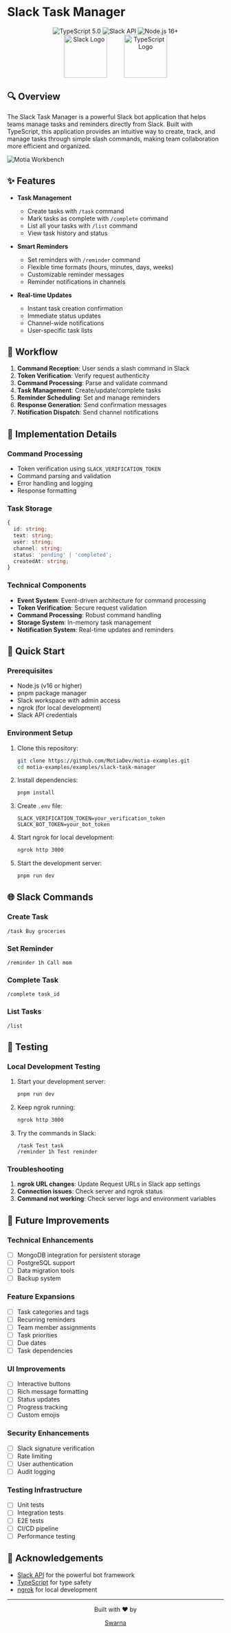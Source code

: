 # Slack Task Manager

<div align="center">
  <img src="https://img.shields.io/badge/TypeScript-5.0-blue" alt="TypeScript 5.0"/>
  <img src="https://img.shields.io/badge/Slack-API-purple" alt="Slack API"/>
  <img src="https://img.shields.io/badge/Node.js-16+-green" alt="Node.js 16+"/>
</div>

<div align="center" style="display: flex; justify-content: center; align-items: center; gap: 40px;">
  <img src="https://upload.wikimedia.org/wikipedia/commons/thumb/d/d5/Slack_icon_2019.svg/2048px-Slack_icon_2019.svg.png" width="100" alt="Slack Logo"/>
  <img src="https://upload.wikimedia.org/wikipedia/commons/thumb/4/4c/Typescript_logo_2020.svg/2048px-Typescript_logo_2020.svg.png" width="100" alt="TypeScript Logo"/>
</div>

## 🔍 Overview

The Slack Task Manager is a powerful Slack bot application that helps teams manage tasks and reminders directly from Slack. Built with TypeScript, this application provides an intuitive way to create, track, and manage tasks through simple slash commands, making team collaboration more efficient and organized.

![Motia Workbench](data/motia_workbench.png)

## ✨ Features

- **Task Management**
  - Create tasks with `/task` command
  - Mark tasks as complete with `/complete` command
  - List all your tasks with `/list` command
  - View task history and status

- **Smart Reminders**
  - Set reminders with `/reminder` command
  - Flexible time formats (hours, minutes, days, weeks)
  - Customizable reminder messages
  - Reminder notifications in channels

- **Real-time Updates**
  - Instant task creation confirmation
  - Immediate status updates
  - Channel-wide notifications
  - User-specific task lists

## 🔄 Workflow

1. **Command Reception**: User sends a slash command in Slack
2. **Token Verification**: Verify request authenticity
3. **Command Processing**: Parse and validate command
4. **Task Management**: Create/update/complete tasks
5. **Reminder Scheduling**: Set and manage reminders
6. **Response Generation**: Send confirmation messages
7. **Notification Dispatch**: Send channel notifications

## 🔧 Implementation Details

### Command Processing
- Token verification using `SLACK_VERIFICATION_TOKEN`
- Command parsing and validation
- Error handling and logging
- Response formatting

### Task Storage
```typescript
{
  id: string;
  text: string;
  user: string;
  channel: string;
  status: 'pending' | 'completed';
  createdAt: string;
}
```

### Technical Components

- **Event System**: Event-driven architecture for command processing
- **Token Verification**: Secure request validation
- **Command Processing**: Robust command handling
- **Storage System**: In-memory task management
- **Notification System**: Real-time updates and reminders

## 🚀 Quick Start

### Prerequisites

- Node.js (v16 or higher)
- pnpm package manager
- Slack workspace with admin access
- ngrok (for local development)
- Slack API credentials

### Environment Setup

1. Clone this repository:
   ```bash
   git clone https://github.com/MotiaDev/motia-examples.git
   cd motia-examples/examples/slack-task-manager
   ```

2. Install dependencies:
   ```bash
   pnpm install
   ```

3. Create `.env` file:
   ```env
   SLACK_VERIFICATION_TOKEN=your_verification_token
   SLACK_BOT_TOKEN=your_bot_token
   ```

4. Start ngrok for local development:
   ```bash
   ngrok http 3000
   ```

5. Start the development server:
   ```bash
   pnpm run dev
   ```

## 🌐 Slack Commands

### Create Task
```
/task Buy groceries
```

### Set Reminder
```
/reminder 1h Call mom
```

### Complete Task
```
/complete task_id
```

### List Tasks
```
/list
```

## 🧪 Testing

### Local Development Testing

1. Start your development server:
   ```bash
   pnpm run dev
   ```

2. Keep ngrok running:
   ```bash
   ngrok http 3000
   ```

3. Try the commands in Slack:
   ```
   /task Test task
   /reminder 1h Test reminder
   ```

### Troubleshooting

1. **ngrok URL changes**: Update Request URLs in Slack app settings
2. **Connection issues**: Check server and ngrok status
3. **Command not working**: Check server logs and environment variables

## 🔮 Future Improvements

### Technical Enhancements
- [ ] MongoDB integration for persistent storage
- [ ] PostgreSQL support
- [ ] Data migration tools
- [ ] Backup system

### Feature Expansions
- [ ] Task categories and tags
- [ ] Recurring reminders
- [ ] Team member assignments
- [ ] Task priorities
- [ ] Due dates
- [ ] Task dependencies

### UI Improvements
- [ ] Interactive buttons
- [ ] Rich message formatting
- [ ] Status updates
- [ ] Progress tracking
- [ ] Custom emojis

### Security Enhancements
- [ ] Slack signature verification
- [ ] Rate limiting
- [ ] User authentication
- [ ] Audit logging

### Testing Infrastructure
- [ ] Unit tests
- [ ] Integration tests
- [ ] E2E tests
- [ ] CI/CD pipeline
- [ ] Performance testing

## 🙏 Acknowledgements

- [Slack API](https://api.slack.com/) for the powerful bot framework
- [TypeScript](https://www.typescriptlang.org/) for type safety
- [ngrok](https://ngrok.com/) for local development

---

<div align="center">
  <p>Built with ❤️ by </p>
  <p>
    <a href="https://github.com/swarna1101">Swarna</a>
  </p>
</div>



